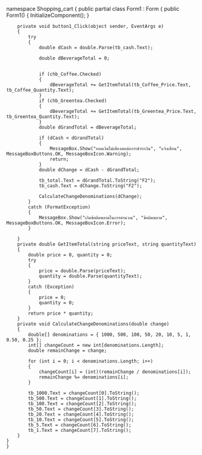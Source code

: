 namespace Shopping_cart
{
    public partial class Form1 : Form
    {
        public Form1()
        {
            InitializeComponent();
        }

        private void button1_Click(object sender, EventArgs e)
        {
            try
            {
                double dCash = double.Parse(tb_cash.Text);

                double dBeverageTotal = 0;


                if (chb_Coffee.Checked)
                {
                    dBeverageTotal += GetItemTotal(tb_Coffee_Price.Text, tb_Coffee_Quantity.Text);
                }
                if (chb_Greentea.Checked)
                {
                    dBeverageTotal += GetItemTotal(tb_Greentea_Price.Text, tb_Greentea_Quantity.Text);
                }
                double dGrandTotal = dBeverageTotal;

                if (dCash < dGrandTotal)
                {
                    MessageBox.Show("ยอดเงินไม่เพียงพอต่อการชำระเงิน", "แจ้งเตือน", MessageBoxButtons.OK, MessageBoxIcon.Warning);
                    return;
                }
                double dChange = dCash - dGrandTotal;

                tb_total.Text = dGrandTotal.ToString("F2");
                tb_cash.Text = dChange.ToString("F2");

                CalculateChangeDenominations(dChange);
            }
            catch (FormatException)
            {
                MessageBox.Show("เกิดข้อผิดพลาดในการคำนวณ", "ข้อผิดพลาด", MessageBoxButtons.OK, MessageBoxIcon.Error);
            }

        }
        private double GetItemTotal(string priceText, string quantityText)
        {
            double price = 0, quantity = 0;
            try
            {
                price = double.Parse(priceText);
                quantity = double.Parse(quantityText);
            }
            catch (Exception)
            {
                price = 0;
                quantity = 0;
            }
            return price * quantity;
        }
        private void CalculateChangeDenominations(double change)
        {
            double[] denominations = { 1000, 500, 100, 50, 20, 10, 5, 1, 0.50, 0.25 };
            int[] changeCount = new int[denominations.Length];
            double remainChange = change;

            for (int i = 0; i < denominations.Length; i++)
            {
                changeCount[i] = (int)(remainChange / denominations[i]);
                remainChange %= denominations[i];
            }

            tb_1000.Text = changeCount[0].ToString();
            tb_500.Text = changeCount[1].ToString();
            tb_100.Text = changeCount[2].ToString();
            tb_50.Text = changeCount[3].ToString();
            tb_20.Text = changeCount[4].ToString();
            tb_10.Text = changeCount[5].ToString();
            tb_5.Text = changeCount[6].ToString();
            tb_1.Text = changeCount[7].ToString();
        }
    }
    }

